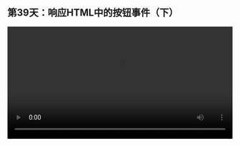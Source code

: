 ## 第39天：响应HTML中的按钮事件（下）
 

<video width="100%" controls controlslist="nodownload nofullscreen noremoteplayback" disablePictureInPicture>
  <source src="https://api.keepwork.com/ts-storage/siteFiles/14471/raw#1593681448821session39.webm" type="video/webm">
  <source src="https://api.keepwork.com/ts-storage/siteFiles/14472/raw#1593681457626session39small.mp4" type="video/mp4" />
   
  你的浏览器不支持播放
</video>
<style>
video::-webkit-media-controls-fullscreen-button { display: none; } 
</style>



### 字幕

同理，这边有两个按钮。
一个按钮叫click me。
它有个响应函数叫做onclick。
引用的是一个外部定义的函数，
在这里。
同理，close按钮引用的是OnClose。
注意这个函数是在html内部定义的，
也就是`[[...]]`之内。
你只需要将代码写在`<script>..</script>`脚本标签内部就可以了。
我们可以通过这种方式，
以及这种方式来获得当前html对象的值。
比如我们可以获得这个文本输入框，
也就是myName对象，它当前的值。
然后点击click me按钮，
显示这样的一段文字。
比如goodbye。
我们看这段文字，
是通过这行命令显示出来的。
它获得了myName对象当前的值，goodbye。

### 动手练习
模仿制作一个相同的有多个透明物体的电影方块。